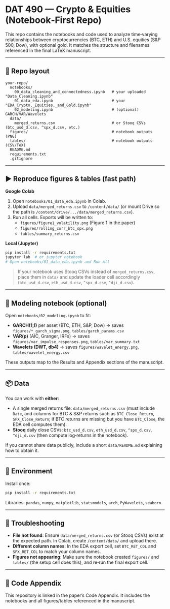 # DAT 490 — Crypto & Equities (Notebook‑First Repo)

This repo contains the notebooks and code used to analyze time‑varying relationships between cryptocurrencies (BTC, ETH) and U.S. equities (S&P 500, Dow), with optional gold. It matches the structure and filenames referenced in the final LaTeX manuscript.

---

## 📁 Repo layout

```
your-repo/
  notebooks/
    00_data_cleaning_and_connectedness.ipynb   # your uploaded "Data_Cleaning.ipynb"
    01_data_eda.ipynb                          # your "EDA_Crypto,_Equities,_and_Gold.ipynb"
    02_modeling.ipynb                          # (optional) GARCH/VAR/Wavelets
  data/
    merged_returns.csv                         # or Stooq CSVs (btc_usd_d.csv, ^spx_d.csv, etc.)
  figures/                                     # notebook outputs (PNG)
  tables/                                      # notebook outputs (CSV/TeX)
  README.md
  requirements.txt
  .gitignore
```

---

## ▶️ Reproduce figures & tables (fast path)

**Google Colab**
1. Open `notebooks/01_data_eda.ipynb` in Colab.
2. Upload `data/merged_returns.csv` to `/content/data/` (or mount Drive so the path is `/content/drive/.../data/merged_returns.csv`).
3. Run all cells. Exports will be written to:
   - `figures/figure1_volatility.png` (Figure 1 in the paper)
   - `figures/rolling_corr_btc_spx.png`
   - `tables/summary_returns.csv`

**Local (Jupyter)**
```bash
pip install -r requirements.txt
jupyter lab  # or jupyter notebook
# Open notebooks/01_data_eda.ipynb and Run All
```

> If your notebook uses Stooq CSVs instead of `merged_returns.csv`, place them in `data/` and update the loader cell accordingly (`btc_usd_d.csv`, `eth_usd_d.csv`, `^spx_d.csv`, `^dji_d.csv`).

---

## 🧪 Modeling notebook (optional)

Open `notebooks/02_modeling.ipynb` to fit:
- **GARCH(1,1)** per asset (BTC, ETH, S&P, Dow) → saves `figures/*_garch_sigma.png`, `tables/garch_params.csv`
- **VAR(p)** (AIC, Granger, IRFs) → saves `figures/var_impulse_responses.png`, `tables/var_summary.txt`
- **Wavelets (DWT, db4)** → saves `figures/wavelet_energy.png`, `tables/wavelet_energy.csv`

These outputs map to the Results and Appendix sections of the manuscript.

---

## 📦 Data

You can work with **either**:
- A single merged returns file: `data/merged_returns.csv` (must include `Date`, and columns for BTC & S&P returns such as `BTC_Close_Return`, `SPX_Close_Return`; if BTC returns are missing but you have `BTC_Close`, the EDA cell computes them).
- **Stooq** daily close CSVs: `btc_usd_d.csv`, `eth_usd_d.csv`, `^spx_d.csv`, `^dji_d.csv` (then compute log‑returns in the notebook).

If you cannot share data publicly, include a short `data/README.md` explaining how to obtain it.

---

## 🧰 Environment

Install once:
```bash
pip install -r requirements.txt
```

Libraries: `pandas`, `numpy`, `matplotlib`, `statsmodels`, `arch`, `PyWavelets`, `seaborn`.

---

## 🧩 Troubleshooting

- **File not found**: Ensure `data/merged_returns.csv` (or Stooq CSVs) exist at the expected path. In Colab, create `/content/data/` and upload there.
- **Different column names**: In the EDA export cell, set `BTC_RET_COL` and `SPX_RET_COL` to match your column names.
- **Figures not appearing**: Make sure the notebook created `figures/` and `tables/` (the setup cell does this), and re‑run the final export cell.

---

## 🔗 Code Appendix

This repository is linked in the paper’s Code Appendix. It includes the notebooks and all figures/tables referenced in the manuscript.
